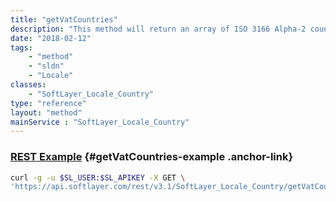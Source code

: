 ```yaml
---
title: "getVatCountries"
description: "This method will return an array of ISO 3166 Alpha-2 country codes that use a Value-Added Tax (VAT) ID. Note the difference between [SoftLayer_Locale_Country::getVatRequiredCountryCodes](/reference/services/SoftLayer_Locale_Country/getVatRequiredCountryCodes) - this method will provide <strong>all</strong> country codes that use VAT ID, including those which are required. "
date: "2018-02-12"
tags:
    - "method"
    - "sldn"
    - "Locale"
classes:
    - "SoftLayer_Locale_Country"
type: "reference"
layout: "method"
mainService : "SoftLayer_Locale_Country"
---
```


### [REST Example](#getVatCountries-example) <a href="/article/rest/"><i class="fas fa-question"></i></a> {#getVatCountries-example .anchor-link} 
```bash
curl -g -u $SL_USER:$SL_APIKEY -X GET \
'https://api.softlayer.com/rest/v3.1/SoftLayer_Locale_Country/getVatCountries'
```
